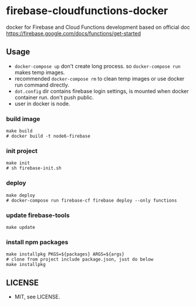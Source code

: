 # firebase-cloudfunctions-docker
docker for Firebase and Cloud Functions development
based on official doc https://firebase.google.com/docs/functions/get-started

## Usage
* `docker-compose up` don't create long process. so `docker-compose run` makes temp images.
* recommended `docker-compose rm` to clean temp images or use docker run command directly.
* `dot.config` dir contains firebase login settings, is mounted when docker container run. don't push public.
* user in docker is node.
### build image
```
make build
# docker build -t node6-firebase
```
### init project
```
make init
# sh firebase-init.sh
```
### deploy
```
make deploy
# docker-compose run firebase-cf firebase deploy --only functions
```
### update firebase-tools 
```
make update
```
### install npm packages
```
make installpkg PKGS=${packages} ARGS=${args}
# clone from project include package.json, just do below
make installpkg
```

## LICENSE
* MIT, see LICENSE.
